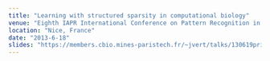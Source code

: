 ```yaml
---
title: "Learning with structured sparsity in computational biology"
venue: "Eighth IAPR International Conference on Pattern Recognition in Bioinformatics (PRIB'13)"
location: "Nice, France"
date: "2013-6-18"
slides: "https://members.cbio.mines-paristech.fr/~jvert/talks/130619prib/prib.pdf"
---
```

